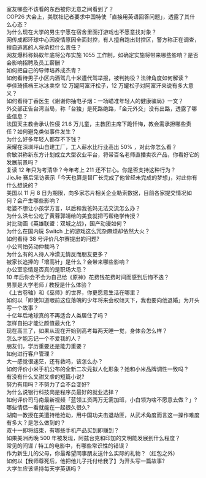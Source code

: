 室友哪些不该看的东西被你无意之间看到了？  
COP26 大会上，美联社记者要求中国特使「直接用英语回答问题」，透露了其什么心态？  
为什么现在大学的男生宁愿在宿舍里面打游戏也不愿意找对象？  
网传成都环球中心因疫情原因全面封控，有人擅自跑出封控区，警方称正在调查，擅自逃离的人将承担什么责任？  
网友爆料称蚂蚁年底将公布实施 1055 工作制，如确定实施将带来哪些影响？是否会影响招聘及员工薪酬？  
如何把自己的导师培养成杰青？  
如何看待男子小区内酒驾几十米遭代驾举报，被判拘役？法律角度如何解读？  
李佳琦搭档王冰冰卖空 12 万罐阿富汗松子，12 万罐松子对阿富汗来说有多大意义？  
如何看待丁香医生《谢谢你抽电子烟：一场瞄准年轻人的健康骗局》一文？  
外交部正告台湾当局，称「台独」是死路绝路，「金元外交」没有出路，透露了哪些信息？  
法国天主教会承认性侵 21.6 万儿童，主教团主席下跪忏悔，教会需承担哪些责任？如何避免类似事件发生？  
为什么好多年轻人都存不下钱？  
荣耀在深圳坪山自建工厂，工人薪水比行业高出 50% ，对此你怎么看？  
俞敏洪称新东方计划成立大型农业平台，将带百名老师直播卖农产品，你看好它的发展前景吗？  
复读 12 年只为考清华？今年考上 211 还不甘心。你是否支持这种行为？  
JieJie 赛后采访表示「今天也算是替厂长完成了他曾经未完成的梦想」，对此你有什么想说的？  
美国以 11 月 8 日为期限，向多家芯片相关企业勒索数据，目前各家提交情况如何？会产生哪些影响？  
老婆不想让小孩学方言，以后和我爸妈无法交流怎么办？  
为什么洪七公吃了黄蓉郭靖给的美食就把丐帮绝学传授？  
对比动画《英雄联盟：双城之战》，国产动漫如何？  
为什么在国内玩 Switch 上的游戏这么冗杂麻烦却依然大火？  
如何看待 38 号评价凡尔赛提出的问题?  
小公司怕劳动仲裁吗？  
为什么有的人待人冷漠无情反而朋友更多？  
被家长追捧的「增高针」是什么？会带来哪些影响？  
办公室恋情是否真的是职场大忌？  
10 年后你会不会为自己给《原神》花费钱花费时间而感到后悔不迭？  
男票是大学老师 / 教授是什么体验？  
《上古卷轴》和《巫师》的世界，你更愿意生活在哪里？  
如何以「即使知道眼前这位落魄的少年将来会权倾天下，我也要向他退婚」为开头写一个故事？  
十亿年后地球真的不再适合人类居住了吗？  
怎样自拍才能让颜值最大化？  
现在高三了，如果从现在开始到高考每两天睡一觉，身体会怎么样？  
怎么才能忘记一个不爱我的人？  
朋友们，学历重要还是能力重要？  
如何进行客户管理？  
大一感觉很迷茫，还有救吗，该怎么办？  
如何评价小米手机公布的全新二次元拟人化形象？她和小米品牌调性一致吗？  
有没有什么又甜又虐的短篇小说?  
努力有用吗？不努力了会不会变好?  
为什么说银行科技岗是程序员最好的就业选择？  
如何评价司马南最新视频「蓝领工资两万无需加班，小白领为啥不愿意去做？」?  
哪些情侣一看就能在一起很久很久?  
湖南一教授在美遭持枪抢劫，用中国功夫击退劫匪，从武术角度而言这一操作难度有多大？是怎么做到的？  
双十一即将结束，有哪些手机产品买到即赚到？  
如果美洲再晚 500 年被发现，阿兹台克和印加的文明能发展到什么程度？  
常见的间谍 / 特工的电影中，有哪些常识性的错误？  
作为新生儿的父母，你最希望同事朋友送什么实际的礼物？（红包之外）  
如何以【我师尊死后，他把他儿子托付给我了】为开头写一篇故事?  
大学生应该坚持每天学英语吗？  
